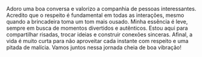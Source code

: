  Adoro uma boa conversa e valorizo a companhia de pessoas interessantes. Acredito que o respeito é fundamental em todas as interações, mesmo quando a brincadeira toma um tom mais ousado. Minha essência é leve, sempre em busca de momentos divertidos e autênticos. Estou aqui para compartilhar risadas, trocar ideias e construir conexões sinceras. Afinal, a vida é muito curta para não aproveitar cada instante com respeito e uma pitada de malícia. Vamos juntos nessa jornada cheia de boa vibração!



